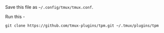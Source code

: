 Save this file as `~/.config/tmux/tmux.conf`.

Run this - 

```
git clone https://github.com/tmux-plugins/tpm.git ~/.tmux/plugins/tpm
```
